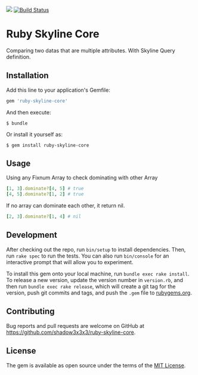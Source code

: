 <a href="https://codeclimate.com/github/shadow3x3x3/ruby-skyline-core"><img src="https://codeclimate.com/github/shadow3x3x3/ruby-skyline-core/badges/gpa.svg" /></a>
[![Build Status](https://travis-ci.org/shadow3x3x3/ruby-skyline-core.svg?branch=master)](https://travis-ci.org/shadow3x3x3/ruby-skyline-core)

# Ruby Skyline Core

Comparing two datas that are multiple attributes. With Skyline Query definition.

## Installation

Add this line to your application's Gemfile:

```ruby
gem 'ruby-skyline-core'
```

And then execute:

    $ bundle

Or install it yourself as:

    $ gem install ruby-skyline-core

## Usage

Using any Fixnum Array to check dominating with other Array

```ruby
[1, 3].dominate?[4, 5] # true
[4, 5].dominate?[1, 2] # true
```

If no array can dominate each other, it return nil.

```ruby
[2, 3].dominate?[1, 4] # nil
```

## Development

After checking out the repo, run `bin/setup` to install dependencies. Then, run `rake spec` to run the tests. You can also run `bin/console` for an interactive prompt that will allow you to experiment.

To install this gem onto your local machine, run `bundle exec rake install`. To release a new version, update the version number in `version.rb`, and then run `bundle exec rake release`, which will create a git tag for the version, push git commits and tags, and push the `.gem` file to [rubygems.org](https://rubygems.org).

## Contributing

Bug reports and pull requests are welcome on GitHub at https://github.com/shadow3x3x3/ruby-skyline-core.


## License

The gem is available as open source under the terms of the [MIT License](http://opensource.org/licenses/MIT).

